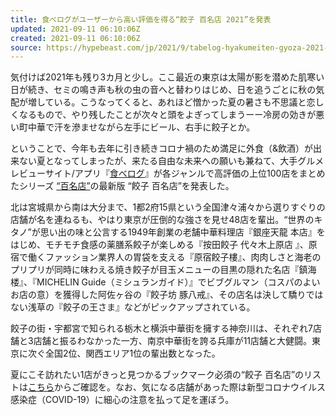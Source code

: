 ```yaml
---
title: 食べログがユーザーから高い評価を得る“餃子 百名店 2021”を発表
updated: 2021-09-11 06:10:06Z
created: 2021-09-11 06:10:06Z
source: https://hypebeast.com/jp/2021/9/tabelog-hyakumeiten-gyoza-2021-info
---
```


気付けば2021年も残り3カ月と少し。ここ最近の東京は太陽が影を潜めた肌寒い日が続き、セミの鳴き声も秋の虫の音へと替わりはじめ、日を追うごとに秋の気配が増している。こうなってくると、あれほど憎かった夏の暑さも不思議と恋しくなるもので、やり残したことが次々と頭をよぎってしまうーー冷房の効きが悪い町中華で汗を滲ませながら左手にビール、右手に餃子とか。

ということで、今年も去年に引き続きコロナ禍のため満足に外食（&飲酒）が出来ない夏となってしまったが、来たる自由な未来への願いも兼ねて、大手グルメレビューサイト/アプリ『[食べログ](https://hypebeast.com/jp/tags/tabelog)』が各ジャンルで高評価の上位100店をまとめたシリーズ [“百名店”](https://hypebeast.com/jp/tags/tabelog-hyakumeiten)の最新版 “餃子 百名店”を発表した。

北は宮城県から南は大分まで、1都2府15県という全国津々浦々から選りすぐりの店舗が名を連ねるも、やはり東京が圧倒的な強さを見せ48店を輩出。“世界のキタノ”が思い出の味と公言する1949年創業の老舗中華料理店『銀座天龍 本店』をはじめ、モチモチ食感の薬膳系餃子が楽しめる『按田餃子 代々木上原店 』、原宿で働くファッション業界人の胃袋を支える『原宿餃子樓』、肉肉しさと海老のプリプリが同時に味わえる焼き餃子が目玉メニューの目黒の隠れた名店『鎮海楼』、『MICHELIN Guide（ミシュランガイド）』でビブグルマン（コスパのよいお店の意）を獲得した阿佐ヶ谷の『餃子坊 豚八戒』、その店名は決して驕りではない浅草の『餃子の王さま』などがピックアップされている。

餃子の街・宇都宮で知られる栃木と横浜中華街を擁する神奈川は、それぞれ7店舗と3店舗と振るわなかった一方、南京中華街を誇る兵庫が11店舗と大健闘。東京に次ぐ全国2位、関西エリア1位の輩出数となった。

夏にこそ訪れたい1店がきっと見つかるブックマーク必須の“餃子 百名店”のリストは[こちら](https://award.tabelog.com/hyakumeiten/gyoza)からご確認を。なお、気になる店舗があった際は新型コロナウイルス感染症（COVID-19）に細心の注意を払って足を運ぼう。
